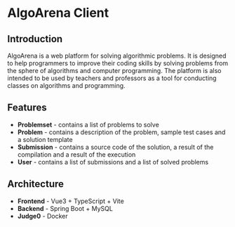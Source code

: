 # AlgoArena Client

## Introduction

AlgoArena is a web platform for solving algorithmic problems. It is designed to help programmers to improve their coding skills by solving problems from the sphere of algorithms and computer programming. The platform is also intended to be used by teachers and professors as a tool for conducting classes on algorithms and programming.

## Features

- **Problemset** - contains a list of problems to solve
- **Problem** - contains a description of the problem, sample test cases and a solution template
- **Submission** - contains a source code of the solution, a result of the compilation and a result of the execution
- **User** - contains a list of submissions and a list of solved problems

## Architecture

- **Frontend** - Vue3 + TypeScript + Vite
- **Backend** - Spring Boot + MySQL
- **Judge0** - Docker
